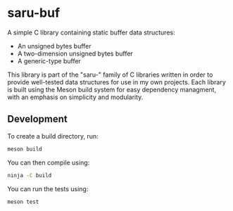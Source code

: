 # saru-buf
A simple C library containing static buffer data structures:
* An unsigned bytes buffer
* A two-dimension unsigned bytes buffer
* A generic-type buffer

This library is part of the "saru-" family of C libraries written in order to provide well-tested data structures for use in my own projects. Each library is built using the Meson build system for easy dependency managment, with an emphasis on simplicity and modularity.

## Development

To create a build directory, run:
```sh
meson build
```

You can then compile using:
```sh
ninja -C build
```

You can run the tests using:
```sh
meson test
```
